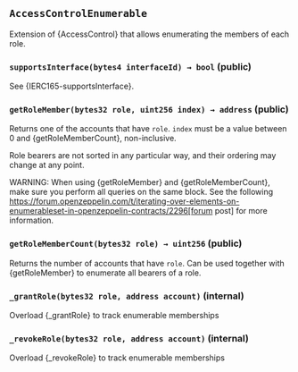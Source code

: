 ## `AccessControlEnumerable`



Extension of {AccessControl} that allows enumerating the members of each role.


### `supportsInterface(bytes4 interfaceId) → bool` (public)



See {IERC165-supportsInterface}.

### `getRoleMember(bytes32 role, uint256 index) → address` (public)



Returns one of the accounts that have `role`. `index` must be a
value between 0 and {getRoleMemberCount}, non-inclusive.

Role bearers are not sorted in any particular way, and their ordering may
change at any point.

WARNING: When using {getRoleMember} and {getRoleMemberCount}, make sure
you perform all queries on the same block. See the following
https://forum.openzeppelin.com/t/iterating-over-elements-on-enumerableset-in-openzeppelin-contracts/2296[forum post]
for more information.

### `getRoleMemberCount(bytes32 role) → uint256` (public)



Returns the number of accounts that have `role`. Can be used
together with {getRoleMember} to enumerate all bearers of a role.

### `_grantRole(bytes32 role, address account)` (internal)



Overload {_grantRole} to track enumerable memberships

### `_revokeRole(bytes32 role, address account)` (internal)



Overload {_revokeRole} to track enumerable memberships




